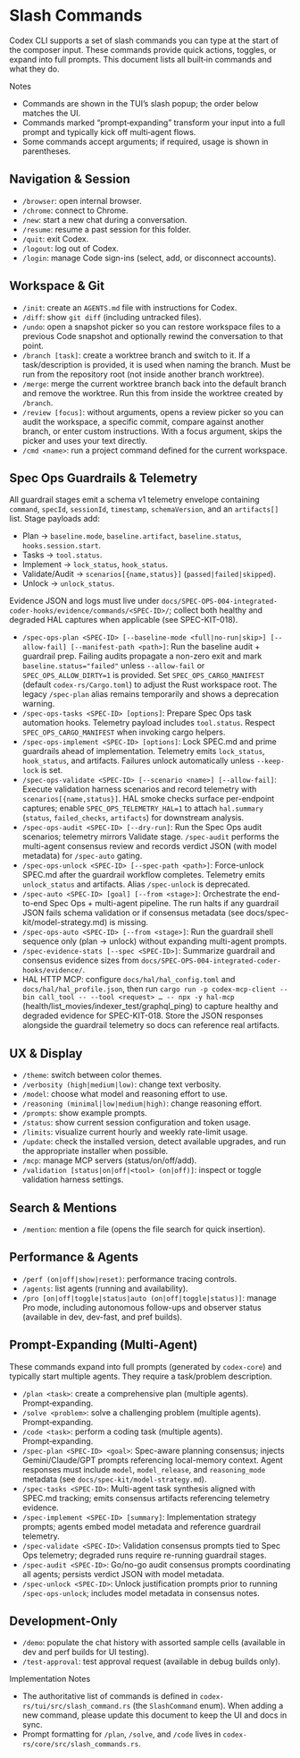# Slash Commands

Codex CLI supports a set of slash commands you can type at the start of the
composer input. These commands provide quick actions, toggles, or expand into
full prompts. This document lists all built‑in commands and what they do.

Notes

- Commands are shown in the TUI’s slash popup; the order below matches the UI.
- Commands marked “prompt‑expanding” transform your input into a full prompt and
  typically kick off multi‑agent flows.
- Some commands accept arguments; if required, usage is shown in parentheses.

## Navigation & Session

- `/browser`: open internal browser.
- `/chrome`: connect to Chrome.
- `/new`: start a new chat during a conversation.
- `/resume`: resume a past session for this folder.
- `/quit`: exit Codex.
- `/logout`: log out of Codex.
- `/login`: manage Code sign-ins (select, add, or disconnect accounts).

## Workspace & Git

- `/init`: create an `AGENTS.md` file with instructions for Codex.
- `/diff`: show `git diff` (including untracked files).
- `/undo`: open a snapshot picker so you can restore workspace files to a
  previous Code snapshot and optionally rewind the conversation to that point.
- `/branch [task]`: create a worktree branch and switch to it. If a
  task/description is provided, it is used when naming the branch. Must be run
  from the repository root (not inside another branch worktree).
- `/merge`: merge the current worktree branch back into the default branch and
  remove the worktree. Run this from inside the worktree created by `/branch`.
- `/review [focus]`: without arguments, opens a review picker so you can audit
  the workspace, a specific commit, compare against another branch, or enter
  custom instructions. With a focus argument, skips the picker and uses your
  text directly.
- `/cmd <name>`: run a project command defined for the current workspace.

## Spec Ops Guardrails & Telemetry

All guardrail stages emit a schema v1 telemetry envelope containing `command`, `specId`, `sessionId`, `timestamp`, `schemaVersion`, and an `artifacts[]` list. Stage payloads add:

- Plan → `baseline.mode`, `baseline.artifact`, `baseline.status`, `hooks.session.start`.
- Tasks → `tool.status`.
- Implement → `lock_status`, `hook_status`.
- Validate/Audit → `scenarios[{name,status}]` (`passed|failed|skipped`).
- Unlock → `unlock_status`.

Evidence JSON and logs must live under `docs/SPEC-OPS-004-integrated-coder-hooks/evidence/commands/<SPEC-ID>/`; collect both healthy and degraded HAL captures when applicable (see SPEC-KIT-018).

- `/spec-ops-plan <SPEC-ID> [--baseline-mode <full|no-run|skip>] [--allow-fail] [--manifest-path <path>]`: Run the baseline audit + guardrail prep. Failing audits propagate a non-zero exit and mark `baseline.status="failed"` unless `--allow-fail` or `SPEC_OPS_ALLOW_DIRTY=1` is provided. Set `SPEC_OPS_CARGO_MANIFEST` (default `codex-rs/Cargo.toml`) to adjust the Rust workspace root. The legacy `/spec-plan` alias remains temporarily and shows a deprecation warning.
- `/spec-ops-tasks <SPEC-ID> [options]`: Prepare Spec Ops task automation hooks. Telemetry payload includes `tool.status`. Respect `SPEC_OPS_CARGO_MANIFEST` when invoking cargo helpers.
- `/spec-ops-implement <SPEC-ID> [options]`: Lock SPEC.md and prime guardrails ahead of implementation. Telemetry emits `lock_status`, `hook_status`, and artifacts. Failures unlock automatically unless `--keep-lock` is set.
- `/spec-ops-validate <SPEC-ID> [--scenario <name>] [--allow-fail]`: Execute validation harness scenarios and record telemetry with `scenarios[{name,status}]`. HAL smoke checks surface per-endpoint captures; enable `SPEC_OPS_TELEMETRY_HAL=1` to attach `hal.summary` (`status`, `failed_checks`, `artifacts`) for downstream analysis.
- `/spec-ops-audit <SPEC-ID> [--dry-run]`: Run the Spec Ops audit scenarios; telemetry mirrors Validate stage. `/spec-audit` performs the multi-agent consensus review and records verdict JSON (with model metadata) for `/spec-auto` gating.
- `/spec-ops-unlock <SPEC-ID> [--spec-path <path>]`: Force-unlock SPEC.md after the guardrail workflow completes. Telemetry emits `unlock_status` and artifacts. Alias `/spec-unlock` is deprecated.
- `/spec-auto <SPEC-ID> [goal] [--from <stage>]`: Orchestrate the end-to-end Spec Ops + multi-agent pipeline. The run halts if any guardrail JSON fails schema validation or if consensus metadata (see docs/spec-kit/model-strategy.md) is missing.
- `/spec-ops-auto <SPEC-ID> [--from <stage>]`: Run the guardrail shell sequence only (plan → unlock) without expanding multi-agent prompts.
- `/spec-evidence-stats [--spec <SPEC-ID>]`: Summarize guardrail and consensus evidence sizes from `docs/SPEC-OPS-004-integrated-coder-hooks/evidence/`.
- HAL HTTP MCP: configure `docs/hal/hal_config.toml` and `docs/hal/hal_profile.json`, then run `cargo run -p codex-mcp-client --bin call_tool -- --tool <request> … -- npx -y hal-mcp` (health/list_movies/indexer_test/graphql_ping) to capture healthy and degraded evidence for SPEC-KIT-018. Store the JSON responses alongside the guardrail telemetry so docs can reference real artifacts.

## UX & Display

- `/theme`: switch between color themes.
- `/verbosity (high|medium|low)`: change text verbosity.
- `/model`: choose what model and reasoning effort to use.
- `/reasoning (minimal|low|medium|high)`: change reasoning effort.
- `/prompts`: show example prompts.
- `/status`: show current session configuration and token usage.
- `/limits`: visualize current hourly and weekly rate-limit usage.
- `/update`: check the installed version, detect available upgrades, and run the
  appropriate installer when possible.
- `/mcp`: manage MCP servers (status/on/off/add).
- `/validation [status|on|off|<tool> (on|off)]`: inspect or toggle validation
  harness settings.

## Search & Mentions

- `/mention`: mention a file (opens the file search for quick insertion).

## Performance & Agents

- `/perf (on|off|show|reset)`: performance tracing controls.
- `/agents`: list agents (running and availability).
- `/pro [on|off|toggle|status|auto (on|off|toggle|status)]`: manage Pro mode,
  including autonomous follow-ups and observer status (available in dev,
  dev-fast, and pref builds).

## Prompt‑Expanding (Multi‑Agent)

These commands expand into full prompts (generated by `codex-core`) and
typically start multiple agents. They require a task/problem description.

- `/plan <task>`: create a comprehensive plan (multiple agents). Prompt‑expanding.
- `/solve <problem>`: solve a challenging problem (multiple agents). Prompt‑expanding.
- `/code <task>`: perform a coding task (multiple agents). Prompt‑expanding.
- `/spec-plan <SPEC-ID> <goal>`: Spec-aware planning consensus; injects Gemini/Claude/GPT prompts referencing local-memory context. Agent responses must include `model`, `model_release`, and `reasoning_mode` metadata (see `docs/spec-kit/model-strategy.md`).
- `/spec-tasks <SPEC-ID>`: Multi-agent task synthesis aligned with SPEC.md tracking; emits consensus artifacts referencing telemetry evidence.
- `/spec-implement <SPEC-ID> [summary]`: Implementation strategy prompts; agents embed model metadata and reference guardrail telemetry.
- `/spec-validate <SPEC-ID>`: Validation consensus prompts tied to Spec Ops telemetry; degraded runs require re-running guardrail stages.
- `/spec-audit <SPEC-ID>`: Go/no-go audit consensus prompts coordinating all agents; persists verdict JSON with model metadata.
- `/spec-unlock <SPEC-ID>`: Unlock justification prompts prior to running `/spec-ops-unlock`; includes model metadata in consensus notes.

## Development‑Only

- `/demo`: populate the chat history with assorted sample cells (available in
  dev and perf builds for UI testing).
- `/test-approval`: test approval request (available in debug builds only).

Implementation Notes

- The authoritative list of commands is defined in
  `codex-rs/tui/src/slash_command.rs` (the `SlashCommand` enum). When adding a
  new command, please update this document to keep the UI and docs in sync.
- Prompt formatting for `/plan`, `/solve`, and `/code` lives in
  `codex-rs/core/src/slash_commands.rs`.
